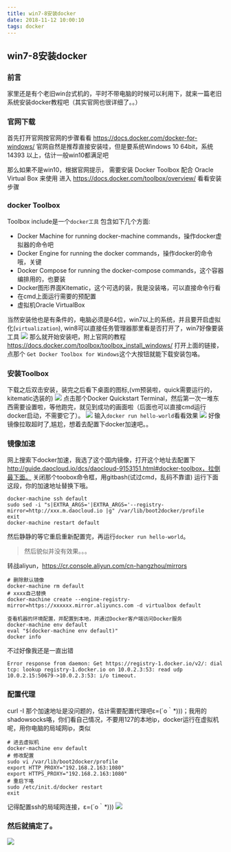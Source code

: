 ```yaml
---
title: win7-8安装docker
date: 2018-11-12 10:00:10
tags: docker
---
```


## win7-8安装docker

### 前言
家里还是有个老旧win台式机的，平时不带电脑的时候可以利用下，就来一篇老旧系统安装docker教程吧（其实官网也很详细了。。）
### 官网下载
首先打开官网按官网的步骤看看 https://docs.docker.com/docker-for-windows/
官网自然是推荐直接安装哇，但是要系统Windows 10 64bit，系统14393 以上，估计一般win10都满足吧

那么如果不是win10，根据官网提示， 需要安装 Docker Toolbox 配合 Oracle Virtual Box 来使用
进入 https://docs.docker.com/toolbox/overview/ 看看安装步骤
### docker Toolbox

Toolbox include是一个`docker工具` 包含如下几个方面:

* Docker Machine for running docker-machine commands，操作docker虚拟器的命令吧
* Docker Engine for running the docker commands，操作docker的命令哦，关键
* Docker Compose for running the docker-compose commands，这个容器编排用的，也要装
* Docker图形界面Kitematic，这个可选的装，我是没装咯，可以直接命令行看
* 在cmd上面运行需要的预配置
* 虚拟机Oracle VirtualBox

当然安装他也是有条件的，电脑必须是64位，win7以上的系统，并且要开启虚拟化(`virtualization`),
win8可以直接任务管理器那里看是否打开了，win7好像要装工具
![](https://docs.docker.com/toolbox/images/virtualization.png)
那么就开始安装吧，附上官网的教程
https://docs.docker.com/toolbox/toolbox_install_windows/
打开上面的链接，点那个 `Get Docker Toolbox for Windows`这个大按钮就能下载安装包咯。
### 安装Toolbox
下载之后双击安装，装完之后看下桌面的图标,(vm预装啦，quick需要运行的，kitematic选装的)
![](https://docs.docker.com/toolbox/images/icon-set.png)
点击那个Docker Quickstart Terminal，然后第一次一堆东西需要设置啦，等他跑完，就见到成功的画面啦（后面也可以直接cmd运行docker启动，不需要它了）。
![](http://ww1.sinaimg.cn/thumbnail/7c8c459dgy1g0xi7zbm8rj20it0hndfv.jpg)
输入`docker run hello-world`看看效果
![](http://ww1.sinaimg.cn/large/7c8c459dgy1g0xii1e8waj20i3047jra.jpg)
好像镜像拉取超时了,尴尬，想着去配置下docker加速吧。。
### 镜像加速
网上搜索下docker加速，我选了这个国内镜像，打开这个地址去配置下 http://guide.daocloud.io/dcs/daocloud-9153151.html#docker-toolbox，拉倒最下面。
关闭那个toobox命令框，用gitbash(试过cmd，乱码不靠谱) 运行下面这段，你的加速地址替换下哦。
```
docker-machine ssh default
sudo sed -i "s|EXTRA_ARGS='|EXTRA_ARGS='--registry-mirror=http://xxx.m.daocloud.io |g" /var/lib/boot2docker/profile
exit
docker-machine restart default 
```
然后静静的等它重启重新配置完，再运行`docker run hello-world`。
> 然后貌似并没有效果。。。

转战aliyun，https://cr.console.aliyun.com/cn-hangzhou/mirrors
```
# 删除默认镜像
docker-machine rm default
# xxxx自己替换
docker-machine create --engine-registry-mirror=https://xxxxxx.mirror.aliyuncs.com -d virtualbox default

查看机器的环境配置，并配置到本地，并通过Docker客户端访问Docker服务
docker-machine env default
eval "$(docker-machine env default)"
docker info
```

不过好像我还是一直出错
```
Error response from daemon: Get https://registry-1.docker.io/v2/: dial tcp: lookup registry-1.docker.io on 10.0.2.3:53: read udp 10.0.2.15:50679->10.0.2.3:53: i/o timeout.
```

### 配置代理
curl -I 那个加速地址是没问题的，估计需要配置代理吧ε=(´ο｀*)))；我用的shadowsocks咯，你们看自己情况，不要用127的本地ip，docker运行在虚拟机呢，用你电脑的局域网ip，类似
```
# 进去虚拟机
docker-machine env default
# 修改配置
sudo vi /var/lib/boot2docker/profile
export HTTP_PROXY="192.168.2.163:1080"
export HTTPS_PROXY="192.168.2.163:1080"
# 重启下咯
sudo /etc/init.d/docker restart
exit
```
记得配置ssh的局域网连接，ε=(´ο｀*)))
![](http://ww1.sinaimg.cn/large/7c8c459dgy1g0xkon267vj207j081aa7.jpg)
### 然后就搞定了。
![](http://ww1.sinaimg.cn/large/7c8c459dgy1g0xknt1thzj20rs0frt9n.jpg)
